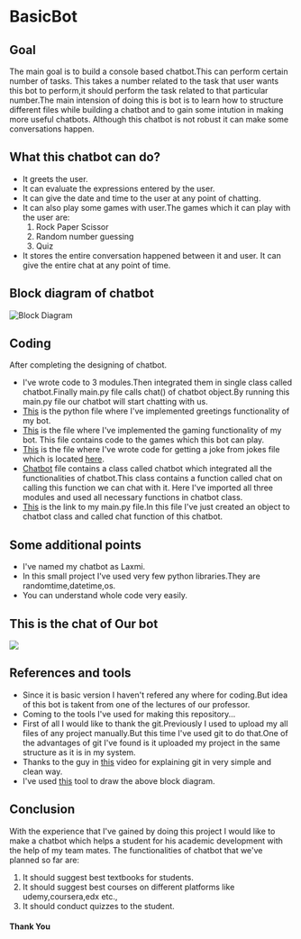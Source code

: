 # BasicBot

## Goal
The main goal is to build a console based chatbot.This can perform certain number of tasks. This takes a number related to the task that user wants this bot to perform,it should perform the task related to that particular number.The main intension of doing this is bot is to learn how to structure different files while building a chatbot and to gain some intution in making more useful chatbots. Although this chatbot is not robust it can make some conversations happen.

## What this chatbot can do?
* It greets the user.
* It can evaluate the expressions entered by the user.
* It can give the date and time to the user at any point of chatting.
* It can also play some games with user.The games which it can play with the user are:
  1. Rock Paper Scissor
  2. Random number guessing
  3. Quiz
* It stores the entire conversation happened between it and user. It can give the entire chat at any point of time.

## Block diagram of chatbot
![Block Diagram](https://github.com/Lakshman511/BasicBot/blob/master/blockDiagram.jpg)

## Coding
After completing the designing of chatbot.
* I've wrote code to 3 modules.Then integrated them in single class called chatbot.Finally main.py file calls chat() of chatbot object.By running this main.py file our chatbot will start chatting with us.
* [This](https://github.com/Lakshman511/BasicBot/blob/master/greetings/greetings.py) is the python file where I've implemented greetings functionality of my bot.
* [This](https://github.com/Lakshman511/BasicBot/blob/master/games/games.py) is the file where I've implemented the gaming functionality of my bot. This file contains code to the games which this bot can play.
* [This](https://github.com/Lakshman511/BasicBot/blob/master/jokes/jokes.py) is the file where I've wrote code for getting a joke from jokes file which is located [here](https://github.com/Lakshman511/BasicBot/blob/master/text_files/jokes.txt).
* [Chatbot](https://github.com/Lakshman511/BasicBot/blob/master/chatbot/chatbot.py) file contains a class called chatbot which integrated all the functionalities of chatbot.This class contains a function called chat on calling this function we can chat with it. Here I've imported all three modules and used all necessary functions in chatbot class.
* [This](https://github.com/Lakshman511/BasicBot/blob/master/main.py) is the link to my main.py file.In this file I've just created an object to chatbot class and called chat function of this chatbot.

## Some additional points
* I've named my chatbot as Laxmi.
* In this small project I've used very few python libraries.They are randomtime,datetime,os.
* You can understand whole code very easily.

## This is the chat of Our bot
![](https://github.com/Lakshman511/BasicBot/blob/master/chat_img.jpg)

## References and tools
* Since it is basic version I haven't refered any where for coding.But idea of this bot is takent from one of the lectures of our professor.
* Coming to the tools I've used for making this repository...
* First of all I would like to thank the git.Previously I used to upload my all files of any project manually.But this time I've used git to do that.One of the advantages of git I've found is it uploaded my project in the same structure as it is in my system.
* Thanks to the guy in [this](https://youtu.be/xwlQimbwJJE) video for explaining git in very simple and clean way.
* I've used [this](https://creately.com) tool to draw the above block diagram.

## Conclusion
With the experience that I've gained by doing this project I would like to make a chatbot which helps a student for his academic development with the help of my team mates. The functionalities of chatbot that we've planned so far are:
1. It should suggest best textbooks for students.
2. It should suggest best courses on different platforms like udemy,coursera,edx etc.,
3. It should conduct quizzes to the student.
#### Thank You
